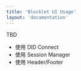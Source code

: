 ```yaml
---
title: 'Blocklet UI Usage'
layout: 'documentation'
---
```


TBD

- 使用 DID Connect
- 使用 Session Manager
- 使用 Header/Footer

